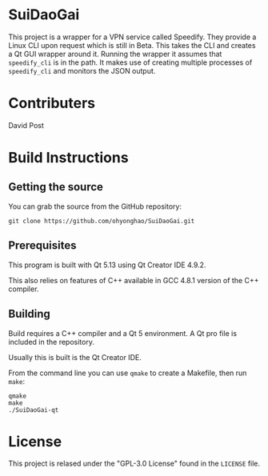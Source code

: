 # SuiDaoGai

This project is a wrapper for a VPN service called Speedify. They provide a Linux CLI upon request which is still in Beta.
This takes the CLI and creates a Qt GUI wrapper around it. Running the wrapper it assumes that `speedify_cli` is in the
path. It makes use of creating multiple processes of `speedify_cli` and monitors the JSON output.

# Contributers

David Post

# Build Instructions 
## Getting the source

You can grab the source from the GitHub repository:

```
git clone https://github.com/ohyonghao/SuiDaoGai.git
```

## Prerequisites

This program is built with Qt 5.13 using Qt Creator IDE 4.9.2.

This also relies on features of C++ available in GCC 4.8.1 version of the C++ compiler.

## Building

Build requires a C++ compiler and a Qt 5 environment. A Qt pro file is included in the repository.

Usually this is built is the Qt Creator IDE.

From the command line you can use `qmake` to create a Makefile, then run `make`:

```
qmake
make
./SuiDaoGai-qt
```

# License
This project is relased under the "GPL-3.0 License" found in the `LICENSE` file.
